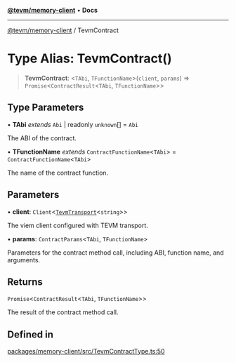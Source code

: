 [**@tevm/memory-client**](../README.md) • **Docs**

***

[@tevm/memory-client](../globals.md) / TevmContract

# Type Alias: TevmContract()

> **TevmContract**: \<`TAbi`, `TFunctionName`\>(`client`, `params`) => `Promise`\<`ContractResult`\<`TAbi`, `TFunctionName`\>\>

## Type Parameters

• **TAbi** *extends* `Abi` \| readonly `unknown`[] = `Abi`

The ABI of the contract.

• **TFunctionName** *extends* `ContractFunctionName`\<`TAbi`\> = `ContractFunctionName`\<`TAbi`\>

The name of the contract function.

## Parameters

• **client**: `Client`\<[`TevmTransport`](TevmTransport.md)\<`string`\>\>

The viem client configured with TEVM transport.

• **params**: `ContractParams`\<`TAbi`, `TFunctionName`\>

Parameters for the contract method call, including ABI, function name, and arguments.

## Returns

`Promise`\<`ContractResult`\<`TAbi`, `TFunctionName`\>\>

The result of the contract method call.

## Defined in

[packages/memory-client/src/TevmContractType.ts:50](https://github.com/qbzzt/tevm-monorepo/blob/main/packages/memory-client/src/TevmContractType.ts#L50)
